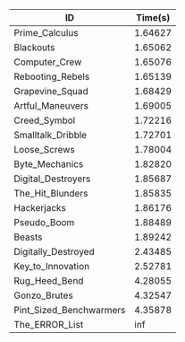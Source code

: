 |ID|Time(s)|
|-|-|
|Prime_Calculus|1.64627|
|Blackouts|1.65062|
|Computer_Crew|1.65076|
|Rebooting_Rebels|1.65139|
|Grapevine_Squad|1.68429|
|Artful_Maneuvers|1.69005|
|Creed_Symbol|1.72216|
|Smalltalk_Dribble|1.72701|
|Loose_Screws|1.78004|
|Byte_Mechanics|1.82820|
|Digital_Destroyers|1.85687|
|The_Hit_Blunders|1.85835|
|Hackerjacks|1.86176|
|Pseudo_Boom|1.88489|
|Beasts|1.89242|
|Digitally_Destroyed|2.43485|
|Key_to_Innovation|2.52781|
|Rug_Heed_Bend|4.28055|
|Gonzo_Brutes|4.32547|
|Pint_Sized_Benchwarmers|4.35878|
|The_ERROR_List|inf|
